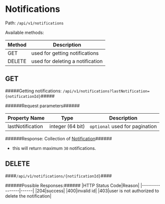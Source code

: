 Notifications
=

Path: `/api/v1/notifications`  

Available methods:

|Method|Description|
|------|-----------|
|GET|used for getting notifications|
|DELETE|used for deleting a notification|

GET
-
#####Getting notifications: `/api/v1/notifications?lastNotification={notificationId}`#####

######Request parameters######

|Property Name|Type|Description|
|-------------|----|-----------|
|lastNotification|integer (64 bit)|`optional` used for pagination|

######Response: Collection of [Notification](https://github.com/zazzlife/api-docs/blob/master/objects/notification.md)######

* this will return maximum `30` notifications.

DELETE
-
####`/api/v1/notifications/{notificationId}`####

######Possible Responses:######
|HTTP Status Code|Reason|
|----------------|------|
|204|success|
|400|invalid id|
|403|user is not authorized to delete the notification|
